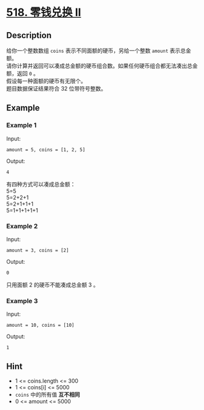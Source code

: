 # [518. 零钱兑换 II](https://leetcode.cn/problems/coin-change-ii/description/)
## Description
给你一个整数数组 `coins` 表示不同面额的硬币，另给一个整数 `amount` 表示总金额。  
请你计算并返回可以凑成总金额的硬币组合数。如果任何硬币组合都无法凑出总金额，返回 `0` 。  
假设每一种面额的硬币有无限个。   
题目数据保证结果符合 32 位带符号整数。  
## Example
### Example 1
Input:  
```
amount = 5, coins = [1, 2, 5]
```
Output:
```
4
```
有四种方式可以凑成总金额：  
5=5  
5=2+2+1  
5=2+1+1+1  
5=1+1+1+1+1  
### Example 2
Input:  
```
amount = 3, coins = [2]
```
Output:
```
0
```
只用面额 2 的硬币不能凑成总金额 3 。
### Example 3
Input:  
```
amount = 10, coins = [10]
```
Output:
```
1
```
## Hint
- 1 <= coins.length <= 300
- 1 <= coins[i] <= 5000
- `coins` 中的所有值 **互不相同**
- 0 <= amount <= 5000

